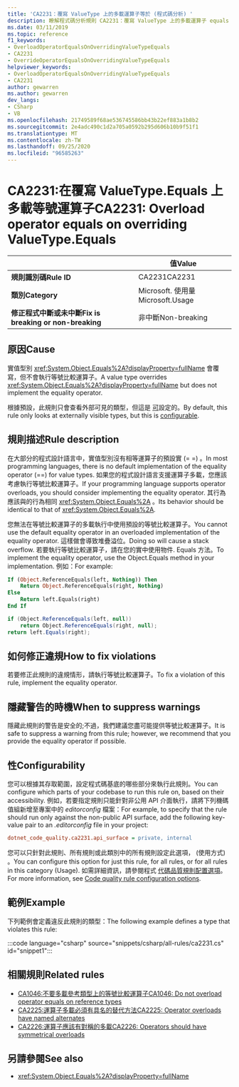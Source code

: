 ```yaml
---
title: 'CA2231：覆寫 ValueType 上的多載運算子等於 (程式碼分析) '
description: 瞭解程式碼分析規則 CA2231：覆寫 ValueType 上的多載運算子 equals
ms.date: 03/11/2019
ms.topic: reference
f1_keywords:
- OverloadOperatorEqualsOnOverridingValueTypeEquals
- CA2231
- OverrideOperatorEqualsOnOverridingValueTypeEquals
helpviewer_keywords:
- OverloadOperatorEqualsOnOverridingValueTypeEquals
- CA2231
author: gewarren
ms.author: gewarren
dev_langs:
- CSharp
- VB
ms.openlocfilehash: 21749589f68ae536745586bb43b22ef883a1b8b2
ms.sourcegitcommit: 2e4adc490c1d2a705a0592b295d606b10b9f51f1
ms.translationtype: MT
ms.contentlocale: zh-TW
ms.lasthandoff: 09/25/2020
ms.locfileid: "96585263"
---
```

# <a name="ca2231-overload-operator-equals-on-overriding-valuetypeequals"></a><span data-ttu-id="f6c54-103">CA2231:在覆寫 ValueType.Equals 上多載等號運算子</span><span class="sxs-lookup"><span data-stu-id="f6c54-103">CA2231: Overload operator equals on overriding ValueType.Equals</span></span>

| | <span data-ttu-id="f6c54-104">值</span><span class="sxs-lookup"><span data-stu-id="f6c54-104">Value</span></span> |
|-|-|
| <span data-ttu-id="f6c54-105">**規則識別碼**</span><span class="sxs-lookup"><span data-stu-id="f6c54-105">**Rule ID**</span></span> |<span data-ttu-id="f6c54-106">CA2231</span><span class="sxs-lookup"><span data-stu-id="f6c54-106">CA2231</span></span>|
| <span data-ttu-id="f6c54-107">**類別**</span><span class="sxs-lookup"><span data-stu-id="f6c54-107">**Category**</span></span> |<span data-ttu-id="f6c54-108">Microsoft. 使用量</span><span class="sxs-lookup"><span data-stu-id="f6c54-108">Microsoft.Usage</span></span>|
| <span data-ttu-id="f6c54-109">**修正程式中斷或未中斷**</span><span class="sxs-lookup"><span data-stu-id="f6c54-109">**Fix is breaking or non-breaking**</span></span> |<span data-ttu-id="f6c54-110">非中斷</span><span class="sxs-lookup"><span data-stu-id="f6c54-110">Non-breaking</span></span>|

## <a name="cause"></a><span data-ttu-id="f6c54-111">原因</span><span class="sxs-lookup"><span data-stu-id="f6c54-111">Cause</span></span>

<span data-ttu-id="f6c54-112">實值型別 <xref:System.Object.Equals%2A?displayProperty=fullName> 會覆寫，但不會執行等號比較運算子。</span><span class="sxs-lookup"><span data-stu-id="f6c54-112">A value type overrides <xref:System.Object.Equals%2A?displayProperty=fullName> but does not implement the equality operator.</span></span>

<span data-ttu-id="f6c54-113">根據預設，此規則只會查看外部可見的類型，但這是 [可](#configurability)設定的。</span><span class="sxs-lookup"><span data-stu-id="f6c54-113">By default, this rule only looks at externally visible types, but this is [configurable](#configurability).</span></span>

## <a name="rule-description"></a><span data-ttu-id="f6c54-114">規則描述</span><span class="sxs-lookup"><span data-stu-id="f6c54-114">Rule description</span></span>

<span data-ttu-id="f6c54-115">在大部分的程式設計語言中，實值型別沒有相等運算子的預設實 (= =) 。</span><span class="sxs-lookup"><span data-stu-id="f6c54-115">In most programming languages, there is no default implementation of the equality operator (==) for value types.</span></span> <span data-ttu-id="f6c54-116">如果您的程式設計語言支援運算子多載，您應該考慮執行等號比較運算子。</span><span class="sxs-lookup"><span data-stu-id="f6c54-116">If your programming language supports operator overloads, you should consider implementing the equality operator.</span></span> <span data-ttu-id="f6c54-117">其行為應該與的行為相同 <xref:System.Object.Equals%2A> 。</span><span class="sxs-lookup"><span data-stu-id="f6c54-117">Its behavior should be identical to that of <xref:System.Object.Equals%2A>.</span></span>

<span data-ttu-id="f6c54-118">您無法在等號比較運算子的多載執行中使用預設的等號比較運算子。</span><span class="sxs-lookup"><span data-stu-id="f6c54-118">You cannot use the default equality operator in an overloaded implementation of the equality operator.</span></span> <span data-ttu-id="f6c54-119">這樣做會導致堆疊溢位。</span><span class="sxs-lookup"><span data-stu-id="f6c54-119">Doing so will cause a stack overflow.</span></span> <span data-ttu-id="f6c54-120">若要執行等號比較運算子，請在您的實中使用物件. Equals 方法。</span><span class="sxs-lookup"><span data-stu-id="f6c54-120">To implement the equality operator, use the Object.Equals method in your implementation.</span></span> <span data-ttu-id="f6c54-121">例如：</span><span class="sxs-lookup"><span data-stu-id="f6c54-121">For example:</span></span>

```vb
If (Object.ReferenceEquals(left, Nothing)) Then
    Return Object.ReferenceEquals(right, Nothing)
Else
    Return left.Equals(right)
End If
```

```csharp
if (Object.ReferenceEquals(left, null))
    return Object.ReferenceEquals(right, null);
return left.Equals(right);
```

## <a name="how-to-fix-violations"></a><span data-ttu-id="f6c54-122">如何修正違規</span><span class="sxs-lookup"><span data-stu-id="f6c54-122">How to fix violations</span></span>

<span data-ttu-id="f6c54-123">若要修正此規則的違規情形，請執行等號比較運算子。</span><span class="sxs-lookup"><span data-stu-id="f6c54-123">To fix a violation of this rule, implement the equality operator.</span></span>

## <a name="when-to-suppress-warnings"></a><span data-ttu-id="f6c54-124">隱藏警告的時機</span><span class="sxs-lookup"><span data-stu-id="f6c54-124">When to suppress warnings</span></span>

<span data-ttu-id="f6c54-125">隱藏此規則的警告是安全的;不過，我們建議您盡可能提供等號比較運算子。</span><span class="sxs-lookup"><span data-stu-id="f6c54-125">It is safe to suppress a warning from this rule; however, we recommend that you provide the equality operator if possible.</span></span>

## <a name="configurability"></a><span data-ttu-id="f6c54-126">性</span><span class="sxs-lookup"><span data-stu-id="f6c54-126">Configurability</span></span>

<span data-ttu-id="f6c54-127">您可以根據其存取範圍，設定程式碼基底的哪些部分來執行此規則。</span><span class="sxs-lookup"><span data-stu-id="f6c54-127">You can configure which parts of your codebase to run this rule on, based on their accessibility.</span></span> <span data-ttu-id="f6c54-128">例如，若要指定規則只能針對非公用 API 介面執行，請將下列機碼值組新增至專案中的 *editorconfig* 檔案：</span><span class="sxs-lookup"><span data-stu-id="f6c54-128">For example, to specify that the rule should run only against the non-public API surface, add the following key-value pair to an *.editorconfig* file in your project:</span></span>

```ini
dotnet_code_quality.ca2231.api_surface = private, internal
```

<span data-ttu-id="f6c54-129">您可以只針對此規則、所有規則或此類別中的所有規則設定此選項， (使用方式) 。</span><span class="sxs-lookup"><span data-stu-id="f6c54-129">You can configure this option for just this rule, for all rules, or for all rules in this category (Usage).</span></span> <span data-ttu-id="f6c54-130">如需詳細資訊，請參閱程式 [代碼品質規則配置選項](../code-quality-rule-options.md)。</span><span class="sxs-lookup"><span data-stu-id="f6c54-130">For more information, see [Code quality rule configuration options](../code-quality-rule-options.md).</span></span>

## <a name="example"></a><span data-ttu-id="f6c54-131">範例</span><span class="sxs-lookup"><span data-stu-id="f6c54-131">Example</span></span>

<span data-ttu-id="f6c54-132">下列範例會定義違反此規則的類型：</span><span class="sxs-lookup"><span data-stu-id="f6c54-132">The following example defines a type that violates this rule:</span></span>

:::code language="csharp" source="snippets/csharp/all-rules/ca2231.cs" id="snippet1":::

## <a name="related-rules"></a><span data-ttu-id="f6c54-133">相關規則</span><span class="sxs-lookup"><span data-stu-id="f6c54-133">Related rules</span></span>

- [<span data-ttu-id="f6c54-134">CA1046:不要多載參考類型上的等號比較運算子</span><span class="sxs-lookup"><span data-stu-id="f6c54-134">CA1046: Do not overload operator equals on reference types</span></span>](ca1046.md)
- [<span data-ttu-id="f6c54-135">CA2225:運算子多載必須有具名的替代方法</span><span class="sxs-lookup"><span data-stu-id="f6c54-135">CA2225: Operator overloads have named alternates</span></span>](ca2225.md)
- [<span data-ttu-id="f6c54-136">CA2226:運算子應該有對稱的多載</span><span class="sxs-lookup"><span data-stu-id="f6c54-136">CA2226: Operators should have symmetrical overloads</span></span>](ca2226.md)

## <a name="see-also"></a><span data-ttu-id="f6c54-137">另請參閱</span><span class="sxs-lookup"><span data-stu-id="f6c54-137">See also</span></span>

- <xref:System.Object.Equals%2A?displayProperty=fullName>
